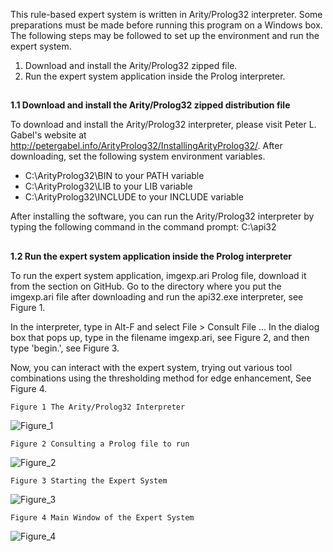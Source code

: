 This rule-based expert system is written in Arity/Prolog32 interpreter. Some preparations must be made before running this program on a Windows box. The following steps may be followed to set up the environment and run the expert system.

1. Download and install the Arity/Prolog32 zipped file.
2. Run the expert system application inside the Prolog interpreter.

##
**1.1 Download and install the Arity/Prolog32 zipped distribution file**

To download and install the Arity/Prolog32 interpreter, please visit Peter L. Gabel's website at http://petergabel.info/ArityProlog32/InstallingArityProlog32/. After downloading, set the following system environment variables.

+ C:\ArityProlog32\BIN to your PATH variable
+ C:\ArityProlog32\LIB to your LIB variable
+ C:\ArityProlog32\INCLUDE to your INCLUDE variable

After installing the software, you can run the Arity/Prolog32 interpreter by typing the following command in the command prompt: C:\api32

##
**1.2 Run the expert system application inside the Prolog interpreter**

To run the expert system application, imgexp.ari Prolog file, download it from the section on GitHub. Go to the directory where you put the imgexp.ari file after downloading and run the api32.exe interpreter, see Figure 1.

In the interpreter, type in Alt-F and select File > Consult File … In the dialog box that pops up, type in the filename imgexp.ari, see Figure 2, and then type 'begin.', see Figure 3.

Now, you can interact with the expert system, trying out various tool combinations using the thresholding method for edge enhancement, See Figure 4.

	Figure 1 The Arity/Prolog32 Interpreter

![Figure_1](https://github.com/user-attachments/assets/b283cbb5-d711-4890-930f-9494167c8d81)

	Figure 2 Consulting a Prolog file to run

![Figure_2](https://github.com/user-attachments/assets/25f5cea1-9273-4190-9f25-9b5b3f9aec99)

	Figure 3 Starting the Expert System

![Figure_3](https://github.com/user-attachments/assets/91fbf5bb-55f7-48dd-8e05-0239d45d5e07)

	Figure 4 Main Window of the Expert System

![Figure_4](https://github.com/user-attachments/assets/cddc8e22-287d-41ef-ac9e-b947a5e55b50)

		
		




